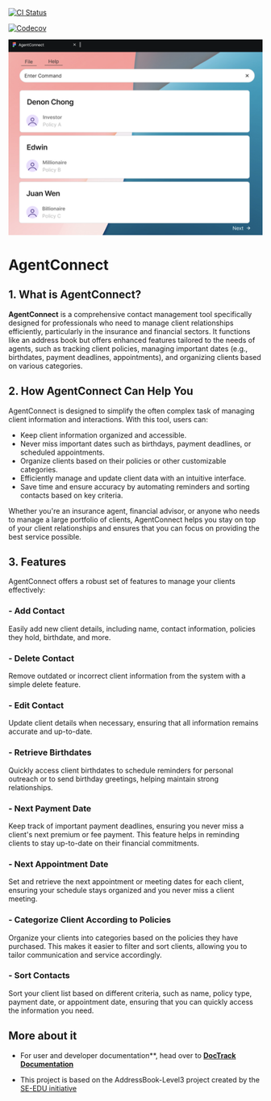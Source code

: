 [![CI Status](https://github.com/AY2425S1-CS2103T-W10-2/tp/workflows/Java%20CI/badge.svg)](https://github.com/AY2425S1-CS2103T-W08-3/tp/actions)

[![Codecov](https://codecov.io/gh/AY2425S1-CS2103T-W10-2/tp/graph/badge.svg?token=134QRO3UI3)](https://codecov.io/gh/AY2425S1-CS2103T-W10-2/tp)

![Ui](docs/images/Ui.png)

# AgentConnect

## 1. What is AgentConnect?

**AgentConnect** is a comprehensive contact management tool specifically designed for professionals who need to manage client relationships efficiently, particularly in the insurance and financial sectors. It functions like an address book but offers enhanced features tailored to the needs of agents, such as tracking client policies, managing important dates (e.g., birthdates, payment deadlines, appointments), and organizing clients based on various categories.

## 2. How AgentConnect Can Help You

AgentConnect is designed to simplify the often complex task of managing client information and interactions. With this tool, users can:
- Keep client information organized and accessible.
- Never miss important dates such as birthdays, payment deadlines, or scheduled appointments.
- Organize clients based on their policies or other customizable categories.
- Efficiently manage and update client data with an intuitive interface.
- Save time and ensure accuracy by automating reminders and sorting contacts based on key criteria.

Whether you're an insurance agent, financial advisor, or anyone who needs to manage a large portfolio of clients, AgentConnect helps you stay on top of your client relationships and ensures that you can focus on providing the best service possible.

## 3. Features

AgentConnect offers a robust set of features to manage your clients effectively:

### - Add Contact
Easily add new client details, including name, contact information, policies they hold, birthdate, and more.

### - Delete Contact
Remove outdated or incorrect client information from the system with a simple delete feature.

### - Edit Contact
Update client details when necessary, ensuring that all information remains accurate and up-to-date.

### - Retrieve Birthdates
Quickly access client birthdates to schedule reminders for personal outreach or to send birthday greetings, helping maintain strong relationships.

### - Next Payment Date
Keep track of important payment deadlines, ensuring you never miss a client's next premium or fee payment. This feature helps in reminding clients to stay up-to-date on their financial commitments.

### - Next Appointment Date
Set and retrieve the next appointment or meeting dates for each client, ensuring your schedule stays organized and you never miss a client meeting.

### - Categorize Client According to Policies
Organize your clients into categories based on the policies they have purchased. This makes it easier to filter and sort clients, allowing you to tailor communication and service accordingly.

### - Sort Contacts
Sort your client list based on different criteria, such as name, policy type, payment date, or appointment date, ensuring that you can quickly access the information you need.


## More about it
* For user and developer documentation**, head over to **[DocTrack Documentation](https://ay2425s1-cs2103t-w10-3.github.io/tp/)**

* This project is based on the AddressBook-Level3 project created by the [SE-EDU initiative](https://se-education.org)
